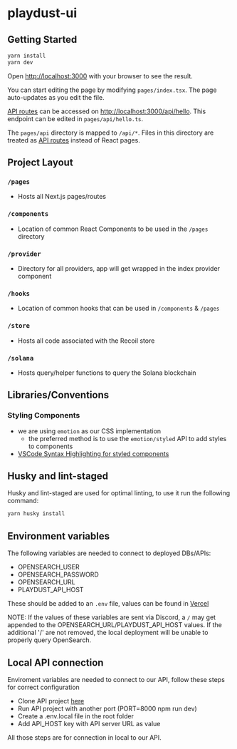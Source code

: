 # playdust-ui

## Getting Started

```bash
yarn install
yarn dev
```

Open [http://localhost:3000](http://localhost:3000) with your browser to see the result.

You can start editing the page by modifying `pages/index.tsx`. The page auto-updates as you edit the file.

[API routes](https://nextjs.org/docs/api-routes/introduction) can be accessed on [http://localhost:3000/api/hello](http://localhost:3000/api/hello). This endpoint can be edited in `pages/api/hello.ts`.

The `pages/api` directory is mapped to `/api/*`. Files in this directory are treated as [API routes](https://nextjs.org/docs/api-routes/introduction) instead of React pages.

## Project Layout

### `/pages`

- Hosts all Next.js pages/routes

### `/components`

- Location of common React Components to be used in the `/pages` directory

### `/provider`

- Directory for all providers, app will get wrapped in the index provider component

### `/hooks`

- Location of common hooks that can be used in `/components` & `/pages`

### `/store`

- Hosts all code associated with the Recoil store

### `/solana`

- Hosts query/helper functions to query the Solana blockchain

## Libraries/Conventions

### Styling Components

- we are using `emotion` as our CSS implementation
  - the preferred method is to use the `emotion/styled` API to add styles to components
- [VSCode Syntax Highlighting for styled components](https://marketplace.visualstudio.com/items?itemName=styled-components.vscode-styled-components)

## Husky and lint-staged

Husky and lint-staged are used for optimal linting, to use it run the following command:

```bash
yarn husky install
```

## Environment variables

The following variables are needed to connect to deployed DBs/APIs:

- OPENSEARCH_USER
- OPENSEARCH_PASSWORD
- OPENSEARCH_URL
- PLAYDUST_API_HOST

These should be added to an `.env` file, values can be found in [Vercel](https://vercel.com/playdust/playdust-ui/settings/environment-variables)

NOTE: If the values of these variables are sent via Discord, a `/` may get appended to the OPENSEARCH_URL/PLAYDUST_API_HOST values. If the additional '/' are not removed, the local deployment will be unable to properly query OpenSearch.

## Local API connection

Enviroment variables are needed to connect to our API, follow these steps for correct configuration

- Clone API project [here](https://github.com/Coral-Reef-Art/auction-house-api)
- Run API project with another port (PORT=8000 npm run dev)
- Create a .env.local file in the root folder
- Add API_HOST key with API server URL as value

All those steps are for connection in local to our API.
